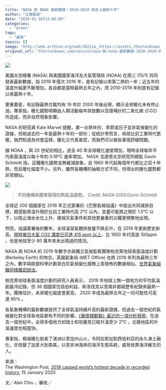 ```yaml
---
title: "NASA 與 NOAA 最新數據：2010–2019 為史上最熱十年"
author: "立場報道"
date: "2020-01-16T12:08:00"
categories:
  - "Green"
tags:
  - "最熱"
topics: []
image: "http://web.archive.org/web/2021im_/https://assets.thestandnews.com/media/photos/Untitled-1-06_jB7xg_ARLhHX6.png"
original_url: "thestandnews.com/nature/nasa-與-noaa-最新數據-2010-2019-為史上最熱十年"
---
```

![](http://web.archive.org/web/2021im_/https://assets.thestandnews.com/media/photos/Untitled-1-06_jB7xg_ARLhHX6.png)

美國太空總署 (NASA) 與美國國家海洋及大氣管理局 (NOAA) 在周三 (15/1) 共同發表最新數據，指 2019 年僅次 2016 年，是有記錄以來第二熱的一年；近五年的溫度升幅更不斷增加，各自都是當時最熱五年之內，而 2010–2019 年則是有記錄以來最熱十年。

更重要是，有記錄最熱廿載均有 19 年於 2000 年後出現，顯示全球暖化未有停止過。專家指，暖化趨勢明顯由人類活動每年排放數以百億噸計的二氧化碳 (CO2) 所造成，而非自然現象影響。

NASA 的研究員 Kate Marvel 提醒，單一炎熱年份、季節或日子並非氣候變化的證據，但剛過去的一年是最熱十年的一部份；從統計學而言，地球比前工業時代更暖，我們知道為何會這樣，暖化又代表甚麼，而我們可以做些事情舒緩問題。

據 NOAA ，與 20 世紀初相比，過去 40 年全球暖化速度增加，現時全球每年平均表面溫度以每十年約 0.18°C 速率增加。 NASA 戈達德太空研究所總監 Gavin Schmidt 指，這種暖化趨勢並無緩減跡象，自 1960 年代起每個年代都比之前十年熱，而且暖化幅度不小。另外，雖然各機構的抽檢方式不同，但得出的暖化趨勢都非常類似。

![](http://web.archive.org/web/2021im_/https://assets.thestandnews.com/media/photos/download_jsC3H_8RDB73Q.jpeg)
> 不同機構與團隊錄得的熱氣溫趨勢。 Credit: NASA GISS/Gavin Schmidt

全球近 200 個國家在 2016 年正式簽署的《巴黎氣候協議》中提出共同減排目標，期望能將溫升限於比前工業時代高 2°C 以內，並盡可能將之限於 1.5°C 以下，以阻止海水水位上升、極端天氣事件和其他更嚴重的災難更頻繁地出現。

然而，協議簽署後的數年，全球溫室氣體排放量不跌反升，在 2019 年更創歷史新高，[現時單日大氣 CO2 濃度已可達 415 ppm 以上](../../nature/%E5%96%AE%E6%97%A5%E5%A4%A7%E6%B0%A3%E7%A2%B3%E6%BF%83%E5%BA%A6%E7%AA%81%E7%A0%B4%E6%AD%B7%E5%8F%B2%E6%96%B0%E9%AB%98%E8%87%B3-415-ppm-%E6%B0%A3%E5%80%99%E5%AD%B8%E8%80%85-%E5%A6%82%E9%80%BE-450ppm-%E6%B0%A3%E5%80%99%E6%94%B9%E8%AE%8A%E5%B0%87%E4%B8%8D%E5%8F%AF%E9%80%86%E8%BD%89/)，比 1950 年代高逾 100ppm ，也是地球至少 80 萬年來未出現過的情況。

NASA 與 NOAA 的 2019 年數字亦與獨立氣候監察團隊柏克萊地球表面溫度計劃 (Berkeley Earth) 的吻合。英國氣象局 (MET Office) 也將 2019 年列為最熱三年之內，數字與歐盟科學計劃哥白尼氣候變化服務上周發佈的數據相似。[世界氣象組織同樣確認說法](http://web.archive.org/web/20211229112048/https://public.wmo.int/en/media/press-release/wmo-confirms-2019-second-hottest-year-record)。

柏克萊地球表面溫度計劃的研究人員表示， 2019 年地球上無一個地方的平均氣溫創最冷記錄，但 36 個國家包括伯利兹、斯洛伐克以至南非都經歷有紀錄來最熱一年。團隊估計，未來暖化幅度會更高， 2020 年成為最熱五年之一的可能性可高達 95％ 。

各氣象機構的最新數據提供了全球氣溫持續升高的最新證​​據，但過去一個世紀的氣候變化對全球各地區都有不同的影響。[《華盛頓郵報》最近的一項分析發現](http://web.archive.org/web/20211229112048/https://www.washingtonpost.com/graphics/2019/national/climate-environment/climate-change-world/)，在過去一個世紀中，全球多個地方如瑞士和哈薩克已經升溫至少 2°C ，北極地區的升溫速度也相當快。

專家指，極端暖化助長了澳洲以至加州山火，令阿拉斯加到西伯利亞的永久凍土融化，亦改變了加拿大到南美，以至非洲海岸的海洋生態系統，威脅依靠海洋維生的人。

來源：  
The Washington Post, [2019 capped world’s hottest decade in recorded history](http://web.archive.org/web/20211229112048/https://www.washingtonpost.com/climate-environment/2020/01/15/2010s-hottest-decade-world/), 15 January 2020

文／Alan Chiu 、審核／